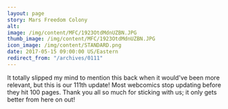 ```yaml
---
layout: page
story: Mars Freedom Colony
alt:
image: /img/content/MFC/1923OtdMdnUZBN.JPG
thumb_image: /img/content/MFC/1923OtdMdnUZBN.JPG
icon_image: /img/content/STANDARD.png
date: 2017-05-15 09:00:00 US/Eastern
redirect_from: "/archives/0111"
---
```

It totally slipped my mind to mention this back when it would've been more relevant, but this is our 111th update! Most webcomics stop updating before they hit 100 pages. Thank you all so much for sticking with us; it only gets better from here on out!
